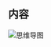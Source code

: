 
## 内容


![思维导图](http://7zh43r.com2.z0.glb.clouddn.com/del/mindmap.png)





































































































